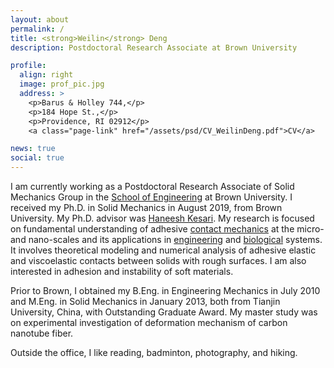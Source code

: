 ```yaml
---
layout: about
permalink: /
title: <strong>Weilin</strong> Deng
description: Postdoctoral Research Associate at Brown University

profile:
  align: right
  image: prof_pic.jpg
  address: >
    <p>Barus & Holley 744,</p>
    <p>184 Hope St.,</p>
    <p>Providence, RI 02912</p>
    <a class="page-link" href="/assets/psd/CV_WeilinDeng.pdf">CV</a>

news: true
social: true
---
```


I am currently working as a Postdoctoral Research Associate
of Solid Mechanics Group
in the [School of Engineering](https://www.brown.edu/academics/engineering)
at Brown University.
I received my Ph.D. in Solid Mechanics in August 2019, from Brown University.
My Ph.D. advisor was [Haneesh Kesari](https://vivo.brown.edu/display/hkesari).
My research is focused on fundamental understanding of adhesive [contact mechanics](https://en.wikipedia.org/wiki/Contact_mechanics) at the micro- and nano-scales and its applications in [engineering](https://en.wikipedia.org/wiki/Atomic_force_microscopy) and [biological](https://en.wikipedia.org/wiki/Synthetic_setae) systems.
It involves theoretical modeling and numerical analysis of adhesive elastic and viscoelastic contacts between solids with rough surfaces.
I am also interested in adhesion and instability of soft materials.


Prior to Brown, I obtained my B.Eng. in Engineering Mechanics in July 2010
and M.Eng. in Solid Mechanics in January 2013, both from Tianjin University, China,
with Outstanding Graduate Award. 
My master study was on experimental investigation of deformation mechanism of carbon nanotube fiber.

Outside the office, I like reading, badminton, photography, and hiking.


